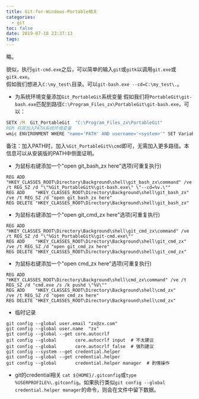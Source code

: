 ```yaml
---
title: Git-for-Windows-Portable相关
categories:
  - git
toc: false
date: 2019-07-18 23:37:13
tags:
---
```

略。
<!-- more -->
貌似，执行`git-cmd.exe`之后，可以简单的输入`git`或`gitk`以调用`git.exe`或`gitk.exe`。  
假如我们想进入`C:\my_test\`目录。可以`git-bash.exe --cd=C:\my_test\.`。  

* 为系统环境变量添加`Git_PortableGit`系统变量
假如我们将`PortableGit\git-bash.exe`匹配到路径`C:\Program_Files_zx\PortableGit\git-bash.exe`，可以：
```bat
SETX /M  Git_PortableGit  "C:\Program_Files_zx\PortableGit"
REM 将其加入PATH系统环境变量
wmic ENVIRONMENT WHERE "name='PATH' AND username='<system>'" SET VariableValue="%PATH%;%Git_PortableGit%\cmd;"
```
备注：加入PATH时，加入`%Git_PortableGit%\cmd`即可，无需加入更多路径。本信息可以从安装版的PATH中侧面证明。

* 为鼠标右键添加一个"open git_bash_zx here"选项(可重复执行)
```
REG ADD    "HKEY_CLASSES_ROOT\Directory\Background\shell\git_bash_zx\command" /ve /t REG_SZ /d "\"%Git_PortableGit%\git-bash.exe\" \"--cd=%v.\""
REG ADD    "HKEY_CLASSES_ROOT\Directory\Background\shell\git_bash_zx"         /ve /t REG_SZ /d "open git_bash_zx here"
REG DELETE "HKEY_CLASSES_ROOT\Directory\Background\shell\git_bash_zx"
```

* 为鼠标右键添加一个"open git_cmd_zx here"选项(可重复执行)
```
REG ADD    "HKEY_CLASSES_ROOT\Directory\Background\shell\git_cmd_zx\command" /ve /t REG_SZ /d "\"%Git_PortableGit%\git-cmd.exe\""
REG ADD    "HKEY_CLASSES_ROOT\Directory\Background\shell\git_cmd_zx"         /ve /t REG_SZ /d "open git_cmd_zx here"
REG DELETE "HKEY_CLASSES_ROOT\Directory\Background\shell\git_cmd_zx"
```

* 为鼠标右键添加一个"open cmd_zx here"选项(可重复执行)
```
REG ADD    "HKEY_CLASSES_ROOT\Directory\Background\shell\cmd_zx\command" /ve /t REG_SZ /d "cmd.exe /s /k pushd \"%V\""
REG ADD    "HKEY_CLASSES_ROOT\Directory\Background\shell\cmd_zx"         /ve /t REG_SZ /d "open cmd_zx here"
REG DELETE "HKEY_CLASSES_ROOT\Directory\Background\shell\cmd_zx"
```

* 临时记录
```
git config --global user.email "zx@zx.com"
git config --global user.name  "zx"
git config --global --get core.autocrlf
git config --global       core.autocrlf input  # 不太建议
git config --global       core.autocrlf false  # 强烈建议
git config --system --get credential.helper
git config --global --get credential.helper
git config --global       credential.helper manager  # 酌情操作
```

* git的credential相关
`cat ${HOME}/.gitconfig`或`type %USERPROFILE%\.gitconfig`。如果执行类似`git config --global credential.helper manager`的命令，则会在文件中留下数据。
